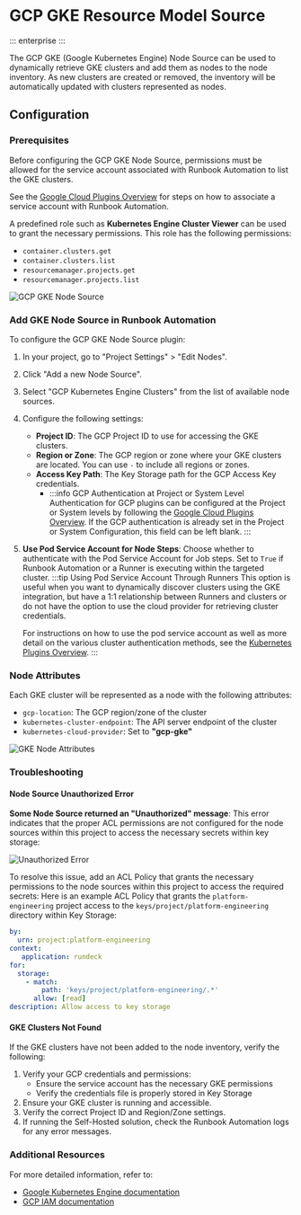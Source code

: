 # GCP GKE Resource Model Source

::: enterprise
:::

The GCP GKE (Google Kubernetes Engine) Node Source can be used to dynamically retrieve GKE clusters and add them as nodes to the node inventory. As new clusters are created or removed, the inventory will be automatically updated with clusters represented as nodes.

## Configuration

### Prerequisites

Before configuring the GCP GKE Node Source, permissions must be allowed for the service account associated with Runbook Automation to list the GKE clusters.

See the [Google Cloud Plugins Overview](/manual/plugins/gcp-plugins-overview.md) for steps on how to associate a service account with Runbook Automation.

A predefined role such as **Kubernetes Engine Cluster Viewer** can be used to grant the necessary permissions.  This role has the following permissions:

- `container.clusters.get`
- `container.clusters.list`
- `resourcemanager.projects.get`
- `resourcemanager.projects.list`

![GCP GKE Node Source](/assets/img/gke-cluster-viewer-role.png)<br>

### Add GKE Node Source in Runbook Automation

To configure the GCP GKE Node Source plugin:

1. In your project, go to "Project Settings" > "Edit Nodes".<br>

2. Click "Add a new Node Source".
3. Select "GCP Kubernetes Engine Clusters" from the list of available node sources.
4. Configure the following settings:

   - **Project ID**: The GCP Project ID to use for accessing the GKE clusters.
   - **Region or Zone**: The GCP region or zone where your GKE clusters are located. You can use `-` to include all regions or zones.
   - **Access Key Path**: The Key Storage path for the GCP Access Key credentials.
     - :::info GCP Authentication at Project or System Level
        Authentication for GCP plugins can be configured at the Project or System levels by following the [Google Cloud Plugins Overview](/manual-plugins-gcp-plugins-overview.md). If the GCP authentication is already set in the Project or System Configuration, this field can be left blank.
       :::
5. **Use Pod Service Account for Node Steps**: Choose whether to authenticate with the Pod Service Account for Job steps. Set to `True` if Runbook Automation or a Runner is executing within the targeted cluster.
   :::tip Using Pod Service Account Through Runners
   This option is useful when you want to dynamically discover clusters using the GKE integration, but have a 1:1 relationship between Runners and clusters or do not have the option to use the cloud provider for retrieving cluster credentials.

   For instructions on how to use the pod service account as well as more detail on the various cluster authentication methods, see the [Kubernetes Plugins Overview](/manual/plugins/kubernetes-plugins-overview.md).
   :::

### Node Attributes

Each GKE cluster will be represented as a node with the following attributes:

- `gcp-location`: The GCP region/zone of the cluster
- `kubernetes-cluster-endpoint`: The API server endpoint of the cluster
- `kubernetes-cloud-provider`: Set to **"gcp-gke"**

![GKE Node Attributes](/assets/img/gke-cluster-as-node.png)<br>

### Troubleshooting

#### Node Source Unauthorized Error

**Some Node Source returned an "Unauthorized" message**: This error indicates that the proper ACL permissions are not configured for the node sources within this project to access the necessary secrets within key storage:

![Unauthorized Error](/assets/img/gke-node-source-unauthorized-error.png)<br>

To resolve this issue, add an ACL Policy that grants the necessary permissions to the node sources within this project to access the required secrets:
Here is an example ACL Policy that grants the `platform-engineering` project access to the `keys/project/platform-engineering` directory within Key Storage:
```yaml
by:
  urn: project:platform-engineering
context: 
   application: rundeck
for:
  storage:
    - match: 
        path: 'keys/project/platform-engineering/.*'
      allow: [read] 
description: Allow access to key storage
```

#### GKE Clusters Not Found

If the GKE clusters have not been added to the node inventory, verify the following:

1. Verify your GCP credentials and permissions:
   - Ensure the service account has the necessary GKE permissions
   - Verify the credentials file is properly stored in Key Storage
2. Ensure your GKE cluster is running and accessible.
3. Verify the correct Project ID and Region/Zone settings.
4. If running the Self-Hosted solution, check the Runbook Automation logs for any error messages.

### Additional Resources

For more detailed information, refer to:
- [Google Kubernetes Engine documentation](https://cloud.google.com/kubernetes-engine/docs)
- [GCP IAM documentation](https://cloud.google.com/iam/docs)